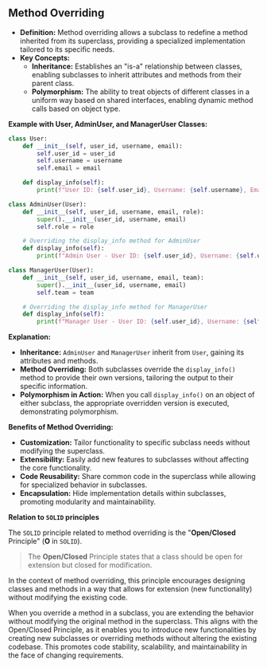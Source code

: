 ## Method Overriding

- **Definition:** Method overriding allows a subclass to redefine a method inherited from its superclass, providing a specialized implementation tailored to its specific needs.
- **Key Concepts:**
  - **Inheritance:** Establishes an "is-a" relationship between classes, enabling subclasses to inherit attributes and methods from their parent class.
  - **Polymorphism:** The ability to treat objects of different classes in a uniform way based on shared interfaces, enabling dynamic method calls based on object type.

**Example with User, AdminUser, and ManagerUser Classes:**

```python
class User:
    def __init__(self, user_id, username, email):
        self.user_id = user_id
        self.username = username
        self.email = email

    def display_info(self):
        print(f"User ID: {self.user_id}, Username: {self.username}, Email: {self.email}")

class AdminUser(User):
    def __init__(self, user_id, username, email, role):
        super().__init__(user_id, username, email)
        self.role = role

    # Overriding the display_info method for AdminUser
    def display_info(self):
        print(f"Admin User - User ID: {self.user_id}, Username: {self.username}, Email: {self.email}, Role: {self.role}")

class ManagerUser(User):
    def __init__(self, user_id, username, email, team):
        super().__init__(user_id, username, email)
        self.team = team

    # Overriding the display_info method for ManagerUser
    def display_info(self):
        print(f"Manager User - User ID: {self.user_id}, Username: {self.username}, Email: {self.email}, Team: {self.team}")

```



**Explanation:**

- **Inheritance:** `AdminUser` and `ManagerUser` inherit from `User`, gaining its attributes and methods.
- **Method Overriding:** Both subclasses override the `display_info()` method to provide their own versions, tailoring the output to their specific information.
- **Polymorphism in Action:** When you call `display_info()` on an object of either subclass, the appropriate overridden version is executed, demonstrating polymorphism.

**Benefits of Method Overriding:**

- **Customization:** Tailor functionality to specific subclass needs without modifying the superclass.
- **Extensibility:** Easily add new features to subclasses without affecting the core functionality.
- **Code Reusability:** Share common code in the superclass while allowing for specialized behavior in subclasses.
- **Encapsulation:** Hide implementation details within subclasses, promoting modularity and maintainability.

**Relation to `SOLID` principles**

The `SOLID` principle related to method overriding is the "**Open/Closed** Principle" (**O** in `SOLID`). 

> The **Open/Closed** Principle states that a class should be open for extension but closed for modification. 

In the context of method overriding, this principle encourages designing classes and methods in a way that allows for extension (new functionality) without modifying the existing code.

When you override a method in a subclass, you are extending the behavior without modifying the original method in the superclass. This aligns with the Open/Closed Principle, as it enables you to introduce new functionalities by creating new subclasses or overriding methods without altering the existing codebase. This promotes code stability, scalability, and maintainability in the face of changing requirements.